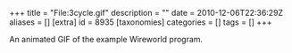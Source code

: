 +++
title = "File:3cycle.gif"
description = ""
date = 2010-12-06T22:36:29Z
aliases = []
[extra]
id = 8935
[taxonomies]
categories = []
tags = []
+++

An animated GIF of the example Wireworld program.
